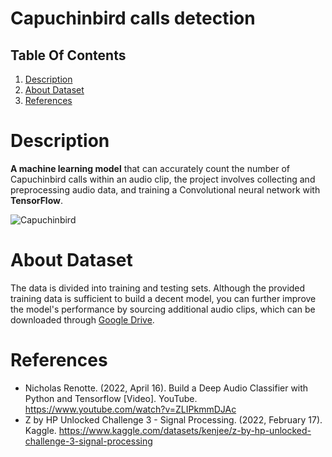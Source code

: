 # Capuchinbird calls detection
## Table Of Contents
1. [Description](https://github.com/RaudelCasas1603/Monky-Detection-#description)
2. [About Dataset](https://github.com/RaudelCasas1603/Monky-Detection-#about-dataset)
3. [References](https://github.com/RaudelCasas1603/Monky-Detection-/tree/main#references)
# Description
**A machine learning model** that can accurately count the number of Capuchinbird calls within an audio clip,
the project involves collecting and preprocessing audio data, and training a Convolutional
neural network with **TensorFlow**.

![Capuchinbird](https://user-images.githubusercontent.com/66882463/236903263-213712c9-c545-4954-8101-ac20e37b1a67.jpg)


# About Dataset
The data is divided into training and testing sets. Although the provided training data is sufficient to build a
decent model, you can further improve the model's performance by sourcing additional audio clips, which
can be downloaded through [Google Drive](https://drive.google.com/file/d/1Zt64NTiPbjJ4wGdaAC3AYvGQr8hst6u_/view).

# References
* Nicholas Renotte. (2022, April 16). Build a Deep Audio Classifier with Python and Tensorflow [Video]. YouTube. https://www.youtube.com/watch?v=ZLIPkmmDJAc
* Z by HP Unlocked Challenge 3 - Signal Processing. (2022, February 17). Kaggle. https://www.kaggle.com/datasets/kenjee/z-by-hp-unlocked-challenge-3-signal-processing
